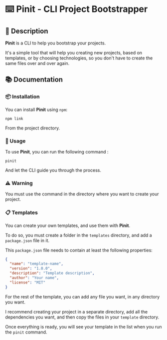 # ⌨️ Pinit - CLI Project Bootstrapper
## 📝 Description
**Pinit** is a CLI to help you bootstrap your projects. 

It's a simple tool that will help you creating new projects, based on templates,
or by choosing technologies, so you don't have to create the same files over and over again.

## 📚 Documentation

### 📦 Installation
You can install **Pinit** using `npm`:
```
npm link
```
From the project directory.

### 🚀 Usage
To use **Pinit**, you can run the following command :
```
pinit
```
And let the CLI guide you through the process.

### ⚠️ Warning
You must use the command in the directory where you want to create your project.

### 📋 Templates
You can create your own templates, and use them with **Pinit**.

To do so, you must create a folder in the `templates` directory, and add a `package.json` file in it.

This `package.json` file needs to contain at least the following properties:
```json
{
  "name": "template-name",
  "version": "1.0.0",
  "description": "Template description",
  "author": "Your name",
  "license": "MIT"
}
```

For the rest of the template, you can add any file you want, in any directory you want.

I recommend creating your project in a separate directory, add all the dependencies you want, and then copy the files in your `template` directory.

Once everything is ready, you will see your template in the list when you run the `pinit` command.
